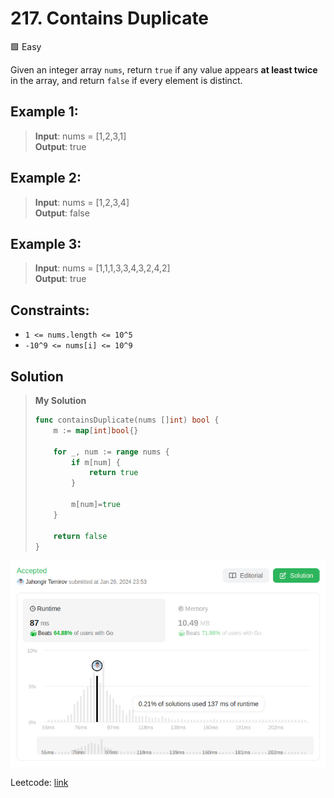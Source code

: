 # 217. Contains Duplicate
🟩 Easy

Given an integer array `nums`, return `true` if any value appears **at least twice** in the array, and return `false` if every element is distinct.

## Example 1:
> **Input**: nums = [1,2,3,1] \
> **Output**: true

## Example 2:
> **Input**: nums = [1,2,3,4] \
> **Output**: false

## Example 3:
> **Input**: nums = [1,1,1,3,3,4,3,2,4,2] \
> **Output**: true

## Constraints:
* `1 <= nums.length <= 10^5`
* `-10^9 <= nums[i] <= 10^9`

## Solution
> **My Solution**
> ```go
> func containsDuplicate(nums []int) bool {
>     m := map[int]bool{}
> 
>     for _, num := range nums {
>         if m[num] {
>             return true
>         }
> 
>         m[num]=true
>     }
> 
>     return false
> }
> ```

![result](217.png)

Leetcode: [link](https://leetcode.com/problems/contains-duplicate/description/)